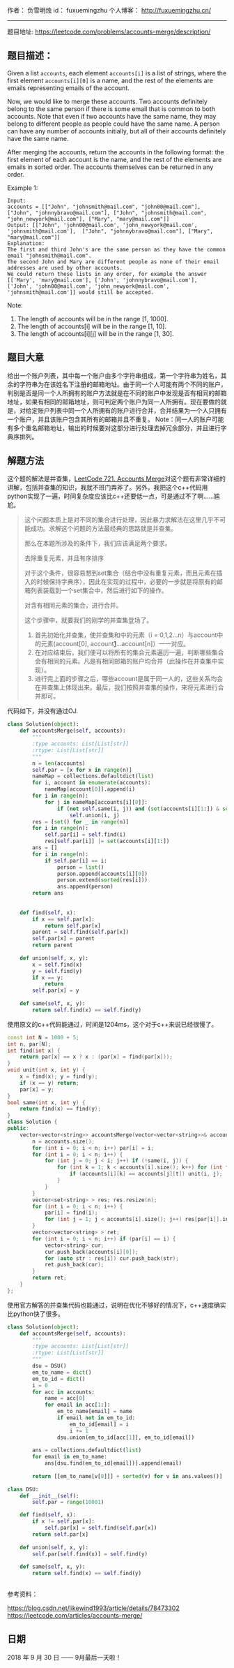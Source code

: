 作者： 		负雪明烛 
id：				fuxuemingzhu
个人博客：	http://fuxuemingzhu.cn/

---

题目地址: https://leetcode.com/problems/accounts-merge/description/

## 题目描述：

Given a list ``accounts``, each element ``accounts[i]`` is a list of strings, where the first element ``accounts[i][0]`` is a name, and the rest of the elements are emails representing emails of the account.

Now, we would like to merge these accounts. Two accounts definitely belong to the same person if there is some email that is common to both accounts. Note that even if two accounts have the same name, they may belong to different people as people could have the same name. A person can have any number of accounts initially, but all of their accounts definitely have the same name.

After merging the accounts, return the accounts in the following format: the first element of each account is the name, and the rest of the elements are emails in sorted order. The accounts themselves can be returned in any order.

Example 1:

    Input: 
    accounts = [["John", "johnsmith@mail.com", "john00@mail.com"], ["John", "johnnybravo@mail.com"], ["John", "johnsmith@mail.com", "john_newyork@mail.com"], ["Mary", "mary@mail.com"]]
    Output: [["John", 'john00@mail.com', 'john_newyork@mail.com', 'johnsmith@mail.com'],  ["John", "johnnybravo@mail.com"], ["Mary", "mary@mail.com"]]
    Explanation: 
    The first and third John's are the same person as they have the common email "johnsmith@mail.com".
    The second John and Mary are different people as none of their email addresses are used by other accounts.
    We could return these lists in any order, for example the answer [['Mary', 'mary@mail.com'], ['John', 'johnnybravo@mail.com'], 
    ['John', 'john00@mail.com', 'john_newyork@mail.com', 'johnsmith@mail.com']] would still be accepted.

Note:

1. The length of accounts will be in the range [1, 1000].
1. The length of accounts[i] will be in the range [1, 10].
1. The length of accounts[i][j] will be in the range [1, 30].


## 题目大意

给出一个账户列表，其中每一个账户由多个字符串组成，第一个字符串为姓名，其余的字符串为在该姓名下注册的邮箱地址。由于同一个人可能有两个不同的账户，判别是否是同一个人所拥有的账户方法就是在不同的账户中发现是否有相同的邮箱地址，如果有相同的邮箱地址，则可判定两个账户为同一人所拥有。现在要做的就是，对给定账户列表中同一个人所拥有的账户进行合并，合并结果为一个人只拥有一个账户，并且该账户包含其所有的邮箱并且不重复。 
Note：同一人的账户可能有多个重名邮箱地址，输出的时候要对这部分进行处理去掉冗余部分，并且进行字典序排列。

## 解题方法

这个题的解法是并查集，[LeetCode 721. Accounts Merge][1]对这个题有非常详细的讲解，包括并查集的知识，我就不班门弄斧了。另外，我把这个c++代码用python实现了一遍，时间复杂度应该比c++还要低一点，可是通过不了啊……尴尬。

> 这个问题本质上是对不同的集合进行处理，因此暴力求解法在这里几乎不可能成功。求解这个问题的方法最经典的思路就是并查集。
> 
> 那么在本题所涉及的条件下，我们应该满足两个要求。
> 
> 
> 去除重复元素，并且有序排序
> 
> 
> 对于这个条件，很容易想到set集合（结合中没有重复元素，而且元素在插入的时候保持字典序），因此在实现的过程中，必要的一步就是将原有的邮箱列表装载到一个set集合中，然后进行如下的操作。
> 
> 
> 对含有相同元素的集合，进行合并。
> 
> 
> 这个步骤中，就要我们的刚学的并查集登场了。 
> 1. 首先初始化并查集，使并查集和中的元素（i = 0,1,2…n）与account中的元素(account[0], account[1]…account[n]）一一对应。 
> 2. 在对应结束后，我们便可以将所有的集合元素遍历一遍，判断哪些集合会有相同的元素。凡是有相同邮箱的账户均合并（此操作在并查集中实现）。 
> 3. 进行完上面的步骤之后，哪些account是属于同一人的，这些关系均会在并查集上体现出来。最后，我们按照并查集的操作，来将元素进行合并即可。

代码如下，并没有通过OJ.

```python
class Solution(object):
    def accountsMerge(self, accounts):
        """
        :type accounts: List[List[str]]
        :rtype: List[List[str]]
        """
        n = len(accounts)
        self.par = [x for x in range(n)]
        nameMap = collections.defaultdict(list)
        for i, account in enumerate(accounts):
            nameMap[account[0]].append(i)
        for i in range(n):
            for j in nameMap[accounts[i][0]]:
                if (not self.same(i, j)) and (set(accounts[i][1:]) & set(accounts[j][1:])):
                    self.union(i, j)
        res = [set() for _ in range(n)]
        for i in range(n):
            self.par[i] = self.find(i)
            res[self.par[i]] |= set(accounts[i][1:])
        ans = []
        for i in range(n):
            if self.par[i] == i:
                person = list()
                person.append(accounts[i][0])
                person.extend(sorted(res[i]))
                ans.append(person)
        return ans
        
        
    def find(self, x):
        if x == self.par[x]:
            return self.par[x]
        parent = self.find(self.par[x])
        self.par[x] = parent
        return parent
    
    def union(self, x, y):
        x = self.find(x)
        y = self.find(y)
        if x == y:
            return
        self.par[x] = y
    
    def same(self, x, y):
        return self.find(x) == self.find(y)
```

使用原文的c++代码能通过，时间是1204ms，这个对于c++来说已经很慢了。

```c++
const int N = 1000 + 5;
int n, par[N];
int find(int x) {
    return par[x] == x ? x : (par[x] = find(par[x]));
}
void unit(int x, int y) {
    x = find(x); y = find(y);
    if (x == y) return;
    par[x] = y;
}
bool same(int x, int y) {
    return find(x) == find(y);
}
class Solution {
public:
    vector<vector<string>> accountsMerge(vector<vector<string>>& accounts) {
        n = accounts.size();
        for (int i = 0; i < n; i++) par[i] = i;
        for (int i = 0; i < n; i++) {
            for (int j = 0; j < i; j++) if (!same(i, j)) {
                for (int k = 1; k < accounts[i].size(); k++) for (int t = 1; t < accounts[j].size(); t++) {
                    if (accounts[i][k] == accounts[j][t]) unit(i, j);
                }
            }
        }
        vector<set<string> > res; res.resize(n);
        for (int i = 0; i < n; i++) {
            par[i] = find(i);
            for (int j = 1; j < accounts[i].size(); j++) res[par[i]].insert(accounts[i][j]);
        }
        vector<vector<string> > ret;
        for (int i = 0; i < n; i++) if (par[i] == i) {
            vector<string> cur;
            cur.push_back(accounts[i][0]);
            for (auto str : res[i]) cur.push_back(str);
            ret.push_back(cur);
        }
        return ret;
    }
};
```

使用官方解答的并查集代码也能通过，说明在优化不够好的情况下，c++速度确实比python快了很多。

```python
class Solution(object):
    def accountsMerge(self, accounts):
        """
        :type accounts: List[List[str]]
        :rtype: List[List[str]]
        """
        dsu = DSU()
        em_to_name = dict()
        em_to_id = dict()
        i = 0
        for acc in accounts:
            name = acc[0]
            for email in acc[1:]:
                em_to_name[email] = name
                if email not in em_to_id:
                    em_to_id[email] = i
                    i += 1
                dsu.union(em_to_id[acc[1]], em_to_id[email])
                
        ans = collections.defaultdict(list)
        for email in em_to_name:
            ans[dsu.find(em_to_id[email])].append(email)
        
        return [[em_to_name[v[0]]] + sorted(v) for v in ans.values()]
        
class DSU:
    def __init__(self):
        self.par = range(10001)

    def find(self, x):
        if x != self.par[x]:
            self.par[x] = self.find(self.par[x])
        return self.par[x]
    
    def union(self, x, y):
        self.par[self.find(x)] = self.find(y)
    
    def same(self, x, y):
        return self.find(x) == self.find(y)
    
```


参考资料：

https://blog.csdn.net/likewind1993/article/details/78473302
https://leetcode.com/articles/accounts-merge/

## 日期

2018 年 9 月 30 日 —— 9月最后一天啦！


  [1]: https://blog.csdn.net/likewind1993/article/details/78473302
